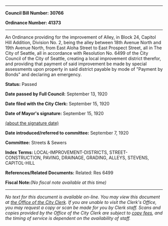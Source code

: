 

********

**Council Bill Number: 30766**
   
**Ordinance Number: 41373**
********

 An Ordinance providing for the improvement of Alley, in Block 24, Capitol Hill Addition, Division No. 2, being the alley between 18th Avenue North and 19th Avenue North, from East Aloha Street to East Prospect Street, all in The City of Seattle, all in accordance with Resolution No. 6499 of the City Council of the City of Seattle, creating a local improvement district therefor, and providing that payment of said improvement be made by special assessments upon property in said district payable by mode of "Payment by Bonds" and declaring an emergency.

**Status:** Passed
   
**Date passed by Full Council:** September 13, 1920
   
**Date filed with the City Clerk:** September 15, 1920
   
**Date of Mayor's signature:** September 15, 1920
   
[(about the signature date)](/~public/approvaldate.htm)
   
   
   
**Date introduced/referred to committee:** September 7, 1920
   
**Committee:** Streets & Sewers
   
   
**Index Terms:** LOCAL-IMPROVEMENT-DISTRICTS, STREET-CONSTRUCTION, PAVING, DRAINAGE, GRADING, ALLEYS, STEVENS, CAPITOL-HILL

**References/Related Documents:** Related: Res 6499

**Fiscal Note:**_(No fiscal note available at this time)_
********

_No text for this document is available on-line. You may view this document at [the Office of the City Clerk](http://www.seattle.gov/leg/clerk/contactUs.htm). If you are unable to visit the Clerk's Office, you may request a copy or scan be made for you by Clerk staff. Scans and copies provided by the Office of the City Clerk are subject to [copy fees](http://clerk.seattle.gov/~public/clerkfees.htm), and the timing of service is dependent on the availability of staff._


